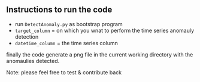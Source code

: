 ## Instructions to run the code

- run `DetectAnomaly.py` as bootstrap program
- `target_column` = on which you wnat to perform the time series anomauly detection
- `datetime_column` = the time series column

finally the code generate a png file in the current working directory with the anomaulies detected.

Note: please feel free to test & contribute back